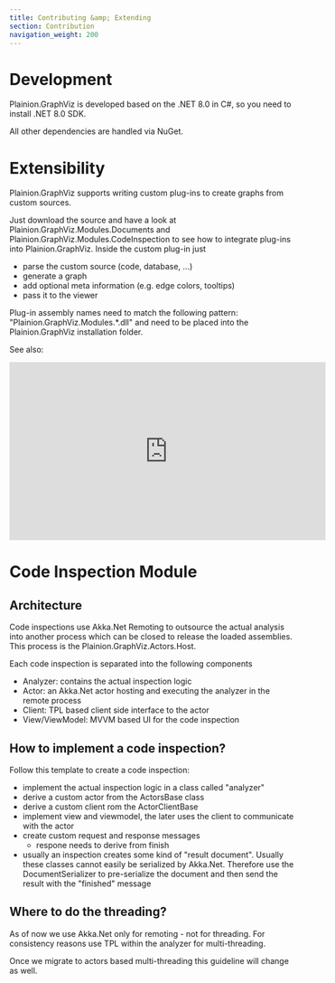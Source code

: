 ```yaml
---
title: Contributing &amp; Extending
section: Contribution
navigation_weight: 200
---
```


# Development

Plainion.GraphViz is developed based on the .NET 8.0 in C#, so you need to install .NET 8.0 SDK.

All other dependencies are handled via NuGet.

# Extensibility

Plainion.GraphViz supports writing custom plug-ins to create graphs from custom sources.

Just download the source and have a look at Plainion.GraphViz.Modules.Documents and Plainion.GraphViz.Modules.CodeInspection
to see how to integrate plug-ins into Plainion.GraphViz. Inside the custom plug-in just

- parse the custom source (code, database, ...)
- generate a graph
- add optional meta information (e.g. edge colors, tooltips)
- pass it to the viewer

Plug-in assembly names need to match the following pattern: "Plainion.GraphViz.Modules.*.dll" and need to be placed
into the Plainion.GraphViz installation folder.

See also:

<iframe width="560" height="315" src="https://www.youtube.com/embed/SNk_a6A739I" title="YouTube video player" frameborder="0" allow="accelerometer; autoplay; clipboard-write; encrypted-media; gyroscope; picture-in-picture; web-share" allowfullscreen></iframe>

# Code Inspection Module

## Architecture

Code inspections use Akka.Net Remoting to outsource the actual analysis into another process which can be closed
to release the loaded assemblies. This process is the Plainion.GraphViz.Actors.Host.

Each code inspection is separated into the following components

- Analyzer: contains the actual inspection logic
- Actor: an Akka.Net actor hosting and executing the analyzer in the remote process
- Client: TPL based client side interface to the actor
- View/ViewModel: MVVM based UI for the code inspection

## How to implement a code inspection?

Follow this template to create a code inspection:

- implement the actual inspection logic in a class called "analyzer"
- derive a custom actor from the ActorsBase class
- derive a custom client rom the ActorClientBase
- implement view and viewmodel, the later uses the client to communicate with the actor
- create custom request and response messages
  - respone needs to derive from finish
- usually an inspection creates some kind of "result document". Usually these classes cannot easily be serialized
  by Akka.Net. Therefore use the DocumentSerializer to pre-serialize the document and then send the result with
  the "finished" message

## Where to do the threading?

As of now we use Akka.Net only for remoting - not for threading. For consistency reasons use TPL within the analyzer
for multi-threading.

Once we migrate to actors based multi-threading this guideline will change as well.
